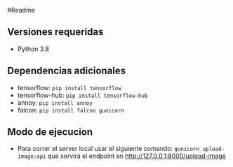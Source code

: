 #Readme

## Versiones requeridas
- Python 3.8  

## Dependencias adicionales
- tensorflow: `pip install tensorflow`  
- tensorflow-hub: `pip install tensorflow-hub`  
- annoy: `pip install annoy`  
- falcon: `pip install falcon gunicorn`

## Modo de ejecucion
- Para correr el server local usar el siguiente comando:  `gunicorn upload-image:api` que servirá el endpoint en http://127.0.0.1:8000/upload-image

